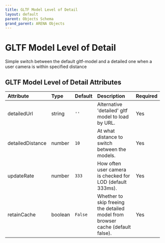 ```yaml
---
title: GLTF Model Level of Detail
layout: default
parent: Objects Schema
grand_parent: ARENA Objects
---
```


<!--CAUTION: This file is autogenerated from https://github.com/arenaxr/arena-schemas. Changes made here may be overwritten.-->


GLTF Model Level of Detail
==========================


Simple switch between the default gltf-model and a detailed one when a user camera is within specified distance

GLTF Model Level of Detail Attributes
--------------------------------------

|Attribute|Type|Default|Description|Required|
| :--- | :--- | :--- | :--- | :--- |
|detailedUrl|string|```''```|Alternative 'detailed' gltf model to load by URL.|Yes|
|detailedDistance|number|```10```|At what distance to switch between the models.|Yes|
|updateRate|number|```333```|How often user camera is checked for LOD (default 333ms).|Yes|
|retainCache|boolean|```False```|Whether to skip freeing the detailed model from browser cache (default false).|Yes|

